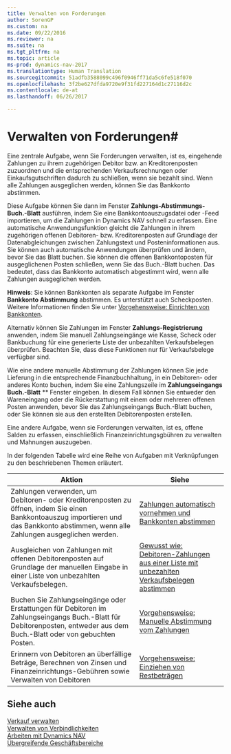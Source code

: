 ```yaml
---
title: Verwalten von Forderungen
author: SorenGP
ms.custom: na
ms.date: 09/22/2016
ms.reviewer: na
ms.suite: na
ms.tgt_pltfrm: na
ms.topic: article
ms-prod: dynamics-nav-2017
ms.translationtype: Human Translation
ms.sourcegitcommit: 51adfb3588099c496f0946ff71da5c6fe518f070
ms.openlocfilehash: 3f2be627dfda9720e9f31fd227164d1c27116d2c
ms.contentlocale: de-at
ms.lasthandoff: 06/26/2017

---
```


# <a name="manage-receivables"></a>Verwalten von Forderungen#
Eine zentrale Aufgabe, wenn Sie Forderungen verwalten, ist es, eingehende Zahlungen zu ihrem zugehörigen Debitor bzw. an Kreditorenposten zuzuordnen und die entsprechenden Verkaufsrechnungen oder Einkaufsgutschriften dadurch zu schließen, wenn sie bezahlt sind. Wenn alle Zahlungen ausgeglichen werden, können Sie das Bankkonto abstimmen.  

Diese Aufgabe können Sie dann im Fenster **Zahlungs-Abstimmungs-Buch.-Blatt** ausführen, indem Sie eine Bankkontoauszugsdatei oder -Feed importieren, um die Zahlungen in Dynamics NAV schnell zu erfassen. Eine automatische Anwendungsfunktion gleicht die Zahlungen in ihrem zugehörigen offenen Debitoren- bzw. Kreditorenposten auf Grundlage der Datenabgleichungen zwischen Zahlungstext und Posteninformationen aus. Sie können auch automatische Anwendungen überprüfen und ändern, bevor Sie das Blatt buchen. Sie können die offenen Bankkontoposten für ausgeglichenen Posten schließen, wenn Sie das Buch.-Blatt buchen. Das bedeutet, dass das Bankkonto automatisch abgestimmt wird, wenn alle Zahlungen ausgeglichen werden.

**Hinweis**: Sie können Bankkonten als separate Aufgabe im Fenster **Bankkonto Abstimmung** abstimmen. Es unterstützt auch Scheckposten. Weitere Informationen finden Sie unter [Vorgehensweise: Einrichten von Bankkonten](bank-how-reconcile-bank-accounts-separately.md).

Alternativ können Sie Zahlungen im Fenster **Zahlungs-Registrierung** anwenden, indem Sie manuell Zahlungseingänge wie Kasse, Scheck oder Bankbuchung für eine generierte Liste der unbezahlten Verkaufsbelegen überprüfen. Beachten Sie, dass diese Funktionen nur für Verkaufsbelege verfügbar sind.

Wie eine andere manuelle Abstimmung der Zahlungen können Sie jede Lieferung in die entsprechende Finanzbuchhaltung, in ein Debitoren- oder anderes Konto buchen, indem Sie eine Zahlungszeile im **Zahlungseingangs Buch.-Blatt** ** Fenster eingeben. In diesem Fall können Sie entweder den Wareneingang oder die Rückerstattung mit einem oder mehreren offenen Posten anwenden, bevor Sie das Zahlungseingangs Buch.-Blatt buchen, oder Sie können sie aus den erstellten Debitorenposten erstellen.

Eine andere Aufgabe, wenn sie Forderungen verwalten, ist es, offene Salden zu erfassen, einschließlich Finanzeinrichtungsgbühren zu verwalten und Mahnungen auszugeben.

In der folgenden Tabelle wird eine Reihe von Aufgaben mit Verknüpfungen zu den beschriebenen Themen erläutert.

|Aktion |Siehe |
|---|----|
|Zahlungen verwenden, um Debitoren- oder Kreditorenposten zu öffnen, indem Sie einen Bankkontoauszug importieren und das Bankkonto abstimmen, wenn alle Zahlungen ausgeglichen werden.|[Zahlungen automatisch vornehmen und Bankkonten abstimmen](receivables-apply-payments-auto-reconcile-bank-accounts.md)|
|Ausgleichen von Zahlungen mit offenen Debitorenposten auf Grundlage der manuellen Eingabe in einer Liste von unbezahlten Verkaufsbelegen. | [Gewusst wie: Debitoren-Zahlungen aus einer Liste mit unbezahlten Verkaufsbelegen abstimmen](receivables-how-reconcile-customer-payments-list-unpaid-sales-documents.md)|
|Buchen Sie Zahlungseingänge oder Erstattungen für Debitoren im Zahlungseingangs Buch.-Blatt für Debitorenposten, entweder aus dem Buch.-Blatt oder von gebuchten Posten. | [Vorgehensweise: Manuelle Abstimmung vom Zahlungen](receivables-how-apply-sales-transactions-manually.md) |
|Erinnern von Debitoren an überfällige Beträge, Berechnen von Zinsen und Finanzeinrichtungs-Gebühren sowie Verwalten von Debitoren | [Vorgehensweise: Einziehen von Restbeträgen](receivables-collect-outstanding-balances.md) |

## <a name="see-also"></a>Siehe auch
[Verkauf verwalten](sales-manage-sales.md)  
[Verwalten von Verbindlichkeiten](payables-manage-payables.md)  
[Arbeiten mit Dynamics NAV](ui-work-product.md)  
[Übergreifende Geschäftsbereiche](ui-across-business-areas.md)

